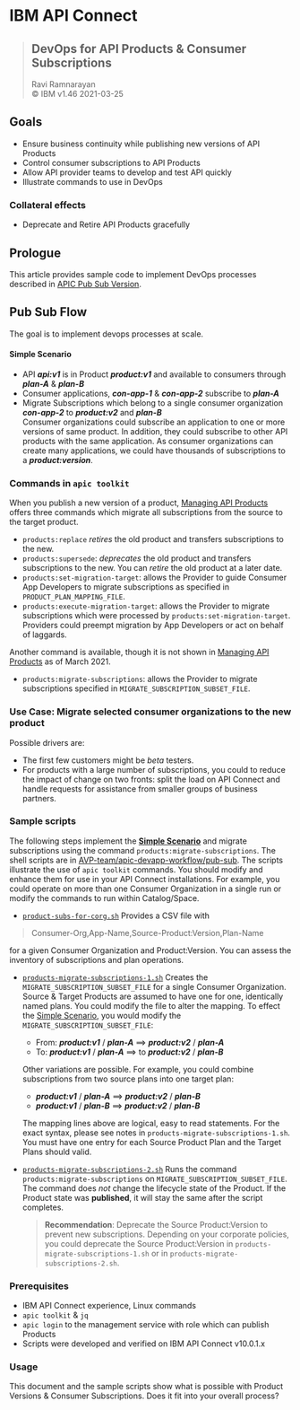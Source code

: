 # IBM API Connect  
> ## DevOps for API Products & Consumer Subscriptions  
>  Ravi Ramnarayan  
>  &copy; IBM v1.46  2021-03-25    

## Goals  
  - Ensure business continuity while publishing new versions of API Products  
  - Control consumer subscriptions to API Products  
  - Allow API provider teams to develop and test API quickly  
  - Illustrate commands to use in DevOps
### Collateral effects   
  - Deprecate and Retire API Products gracefully  

## Prologue
This article provides sample code to implement DevOps processes described in [APIC Pub Sub Version](./APIC-Pub-Sub-Version).

## <a name="Pub Sub Flow"></a> Pub Sub Flow  
The goal is to implement devops processes at scale.  
#### <a name="Simple-Scenario"></a> Simple Scenario  
- API ***api:v1*** is in Product ***product:v1*** and available to consumers through ***plan-A*** & ***plan-B***   
- Consumer applications, ***con-app-1*** & ***con-app-2*** subscribe to ***plan-A***   
- Migrate Subscriptions which belong to a single consumer organization ***con-app-2*** to ***product:v2*** and ***plan-B***   
  Consumer organizations could subscribe an application to one or more versions of same product. In addition, they could subscribe to other API products with the same application. As consumer organizations can create many applications, we could have thousands of subscriptions to a ***product:version***.

### Commands in `apic toolkit`   

When you publish a new version of a product, [Managing API Products](https://www.ibm.com/support/knowledgecenter/SSMNED_v10/com.ibm.apic.toolkit.doc/capim-toolkit-cli-manage-products.html) offers three commands which migrate all subscriptions from the source to the target product.  
- `products:replace` *retires* the old product and transfers subscriptions to the new.   
- `products:supersede`: *deprecates* the old product and transfers subscriptions to the new. You can *retire* the old product at a later date.      
- `products:set-migration-target`: allows the Provider to guide Consumer App Developers to migrate subscriptions as specified in `PRODUCT_PLAN_MAPPING_FILE`.   
- `products:execute-migration-target`: allows the Provider to migrate subscriptions which were processed by `products:set-migration-target`. Providers could preempt migration by App Developers or act on behalf of laggards.   

Another command is available, though it is not shown in [Managing API Products](https://www.ibm.com/support/knowledgecenter/SSMNED_v10/com.ibm.apic.toolkit.doc/capim-toolkit-cli-manage-products.html) as of March 2021.  
- `products:migrate-subscriptions`: allows the Provider to migrate subscriptions specified in `MIGRATE_SUBSCRIPTION_SUBSET_FILE`.

### Use Case: Migrate selected consumer organizations to the new product
Possible drivers are:
- The first few customers might be *beta* testers.
- For products with a large number of subscriptions, you could to reduce the impact of change on two fronts: split the load on API Connect and handle requests for assistance from smaller groups of business partners.   

### Sample scripts  
The following steps implement the [**Simple Scenario**](#Simple-Scenario) and migrate subscriptions using the command `products:migrate-subscriptions`. The shell scripts are in [AVP-team/apic-devapp-workflow/pub-sub](https://github.ibm.com/AVP-team/apic-devapp-workflow/tree/master/pub-sub). The scripts illustrate the use of `apic toolkit` commands. You should modify and enhance them for use in your API Connect installations. For example, you could operate on more than one Consumer Organization in a single run or modify the commands to run within Catalog/Space.   

- [`product-subs-for-corg.sh`](https://github.ibm.com/AVP-team/apic-devapp-workflow/blob/master/pub-sub/product-subs-for-corg.sh) Provides a CSV file with
> Consumer-Org,App-Name,Source-Product:Version,Plan-Name   

  for a given Consumer Organization and Product:Version. You can assess the inventory of subscriptions and plan operations.  
- [`products-migrate-subscriptions-1.sh`](https://github.ibm.com/AVP-team/apic-devapp-workflow/blob/master/pub-sub/products-migrate-subscriptions-1.sh) Creates the `MIGRATE_SUBSCRIPTION_SUBSET_FILE` for a single Consumer Organization. Source & Target Products are assumed to have one for one, identically named plans. You could modify the file to alter the mapping. To effect the [Simple Scenario](#Simple-Scenario), you would modify the `MIGRATE_SUBSCRIPTION_SUBSET_FILE`:
  - From: ***product:v1*** / ***plan-A*** ==> ***product:v2*** / ***plan-A***  
  - To: ***product:v1*** / ***plan-A*** ==> to ***product:v2*** / ***plan-B***  

  Other variations are possible. For example, you could combine subscriptions from two source plans into one target plan:

  - ***product:v1*** / ***plan-A*** ==> ***product:v2*** / ***plan-B***  
  - ***product:v1*** / ***plan-B*** ==> ***product:v2*** / ***plan-B***  

  The mapping lines above are logical, easy to read statements. For the exact syntax, please see notes in `products-migrate-subscriptions-1.sh`. You must have one entry for each Source Product Plan and the Target Plans should valid.  

- [`products-migrate-subscriptions-2.sh`](https://github.ibm.com/AVP-team/apic-devapp-workflow/blob/master/pub-sub/products-migrate-subscriptions-2.sh) Runs the command `products:migrate-subscriptions` on  `MIGRATE_SUBSCRIPTION_SUBSET_FILE`. The command does *not* change the lifecycle state of the Product. If the Product state was **published**, it will stay the same after the script completes.  

  > **Recommendation**: Deprecate the Source Product:Version to prevent new subscriptions. Depending on your corporate policies, you could deprecate the Source Product:Version in `products-migrate-subscriptions-1.sh` or in `products-migrate-subscriptions-2.sh`.

### Prerequisites  
- IBM API Connect experience, Linux commands
- `apic toolkit` & `jq`
- `apic login` to the management service with role which can publish Products  
- Scripts were developed and verified on IBM API Connect v10.0.1.x

### Usage  
This document and the sample scripts show what is possible with Product Versions & Consumer Subscriptions. Does it fit into your overall process?
